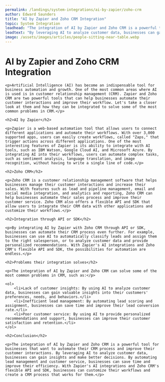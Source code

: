 ```yaml
---
permalink: /landings/system-integrations/ai-by-zapier/zoho-crm
author: Edward Saunders
title: "AI by Zapier and Zoho CRM Integration"
topic: System Integration
leadhead: "The integration of AI by Zapier and Zoho CRM is a powerful tool for businesses that want to automate their CRM process and improve their customer interactions"
leadtext: "By leveraging AI to analyze customer data, businesses can gain insights and make better decisions. By automating lead management and customer service, businesses can save time and improve their efficiency. With Zapier's AI integrations and Zoho CRM's flexible API and SDK, businesses can customize their workflows and create a CRM process that works for them."
image: /assets/images/articles/people-sitting-near-table.webp
---
```

<div class="arttext">
	<h1>AI by Zapier and Zoho CRM Integration</h1>

	<p>Artificial Intelligence (AI) has become an indispensable tool for business automation and growth. One of the most common areas where AI is used is in customer relationship management (CRM). Zapier and Zoho CRM are two powerful tools that can help businesses automate their customer interactions and improve their workflow. Let's take a closer look at them and how they can be integrated to solve some of the most common problems in CRM.</p>

	<h2>AI by Zapier</h2>

	<p>Zapier is a web-based automation tool that allows users to connect different applications and automate their workflows. With over 3,000 supported apps, users can easily create workflows, called "Zaps," that trigger actions across different applications. One of the most interesting features of Zapier is its ability to integrate with AI tools, such as IBM Watson, Google Cloud AI, and Microsoft Azure. By integrating AI into their workflows, users can automate complex tasks, such as sentiment analysis, language translation, and image recognition, without having to write a single line of code.</p>

	<h2>Zoho CRM</h2>

	<p>Zoho CRM is a customer relationship management software that helps businesses manage their customer interactions and increase their sales. With features such as lead and pipeline management, email and social media integration, and analytics and reporting, Zoho CRM can help businesses automate their sales process and improve their customer service. Zoho CRM also offers a flexible API and SDK that allow users to integrate their CRM data with other applications and customize their workflows.</p>

	<h2>Integration through API or SDK</h2>

	<p>By integrating AI by Zapier with Zoho CRM through API or SDK, businesses can automate their CRM process even further. For example, businesses can use AI to automatically classify leads and assign them to the right salesperson, or to analyze customer data and provide personalized recommendations. With Zapier's AI integrations and Zoho CRM's flexible API and SDK, the possibilities for automation are endless.</p>

	<h2>Problems their integration solves</h2>

	<p>The integration of AI by Zapier and Zoho CRM can solve some of the most common problems in CRM, such as:</p>

	<ol>
		<li>Lack of customer insights: By using AI to analyze customer data, businesses can gain valuable insights into their customers' preferences, needs, and behaviors.</li>
		<li>Inefficient lead management: By automating lead scoring and assignment, businesses can save time and improve their lead conversion rate.</li>
		<li>Poor customer service: By using AI to provide personalized recommendations and support, businesses can improve their customer satisfaction and retention.</li>
	</ol>

	<h2>Conclusion</h2>

	<p>The integration of AI by Zapier and Zoho CRM is a powerful tool for businesses that want to automate their CRM process and improve their customer interactions. By leveraging AI to analyze customer data, businesses can gain insights and make better decisions. By automating lead management and customer service, businesses can save time and improve their efficiency. With Zapier's AI integrations and Zoho CRM's flexible API and SDK, businesses can customize their workflows and create a CRM process that works for them.</p>

</div>